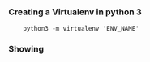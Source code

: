 ### Creating a Virtualenv in python 3

		python3 -m virtualenv 'ENV_NAME'

### Showing 
<!--stackedit_data:
eyJoaXN0b3J5IjpbLTExMjc0MjI2MzFdfQ==
-->
